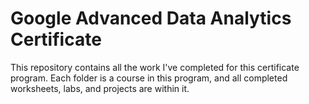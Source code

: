 # Google Advanced Data Analytics Certificate

This repository contains all the work I've completed for this certificate program. Each folder is a course in this program, and all completed worksheets, labs, and projects are within it.
